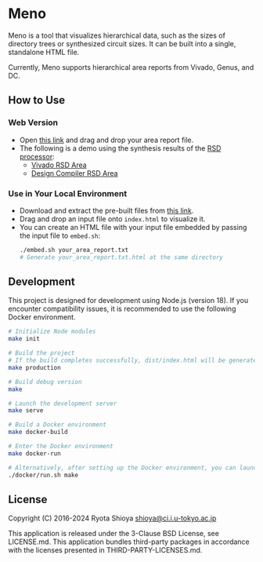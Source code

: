 # Meno

Meno is a tool that visualizes hierarchical data, such as the sizes of directory trees or synthesized circuit sizes. It can be built into a single, standalone HTML file.

Currently, Meno supports hierarchical area reports from Vivado, Genus, and DC.

## How to Use

### Web Version
* Open [this link](https://shioyadan.github.io/meno/demo/) and drag and drop your area report file.
* The following is a demo using the synthesis results of the [RSD processor](https://github.com/rsd-devel/rsd):
    * [Vivado RSD Area](https://shioyadan.github.io/meno/demo/vivdao-rsd-lut.html)
    * [Design Compiler RSD Area](https://shioyadan.github.io/meno/demo/dc-rsd-area.html)

### Use in Your Local Environment
* Download and extract the pre-built files from [this link](https://github.com/shioyadan/meno/releases).
* Drag and drop an input file onto `index.html` to visualize it.
* You can create an HTML file with your input file embedded by passing the input file to `embed.sh`:
    ```bash
    ./embed.sh your_area_report.txt
    # Generate your_area_report.txt.html at the same directory
    ```

## Development

This project is designed for development using Node.js (version 18). If you encounter compatibility issues, it is recommended to use the following Docker environment.

```bash
# Initialize Node modules
make init

# Build the project
# If the build completes successfully, dist/index.html will be generated.
make production

# Build debug version
make

# Launch the development server
make serve

# Build a Docker environment
make docker-build

# Enter the Docker environment
make docker-run

# Alternatively, after setting up the Docker environment, you can launch 'make' or other commands directly.
./docker/run.sh make
```

## License

Copyright (C) 2016-2024 Ryota Shioya <shioya@ci.i.u-tokyo.ac.jp>

This application is released under the 3-Clause BSD License, see LICENSE.md. This application bundles third-party packages in accordance with the licenses presented in THIRD-PARTY-LICENSES.md.
